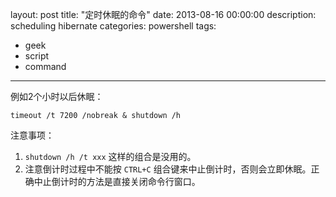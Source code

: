 ﻿layout: post
title: "定时休眠的命令"
date: 2013-08-16 00:00:00
description: scheduling hibernate
categories: powershell
tags:
- geek
- script
- command
---
例如2个小时以后休眠：

    timeout /t 7200 /nobreak & shutdown /h

<!--more-->
注意事项：

1. `shutdown /h /t xxx` 这样的组合是没用的。
2. 注意倒计时过程中不能按 `CTRL+C` 组合键来中止倒计时，否则会立即休眠。正确中止倒计时的方法是直接关闭命令行窗口。
